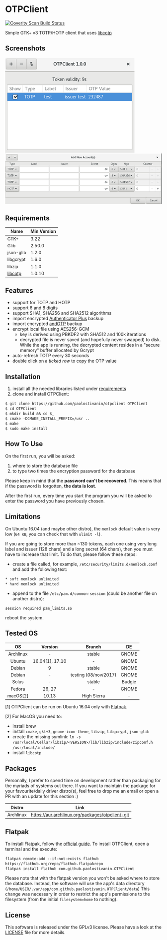 # OTPClient
<a href="https://scan.coverity.com/projects/paolostivanin-otpclient">
  <img alt="Coverity Scan Build Status"
       src="https://scan.coverity.com/projects/12749/badge.svg"/>
</a>

Simple GTK+ v3 TOTP/HOTP client that uses [libcotp](https://github.com/paolostivanin/libcotp)

## Screenshots
![Main window](/data/screenshots/mainwin.png?raw=true "Main window")
![Add tokens](/data/screenshots/addtokens.png?raw=true "Add new tokens")

## Requirements
|Name|Min Version|
|----|-----------|
|GTK+|3.22|
|Glib|2.50.0|
|json-glib|1.2.0|
|libgcrypt|1.6.0|
|libzip|1.1.0|
|[libcotp](https://github.com/paolostivanin/libcotp)|1.0.10|

## Features
- support for TOTP and HOTP
- support 6 and 8 digits
- support SHA1, SHA256 and SHA2512 algorithms
- import encrypted [Authenticator Plus](https://www.authenticatorplus.com/) backup
- import encrypted [andOTP](https://github.com/flocke/andOTP) backup
- encrypt local file using AES256-GCM
  - key is derived using PBKDF2 with SHA512 and 100k iterations
  - decrypted file is never saved (and hopefully never swapped) to disk. While the app is running, the decrypted content resides in a "secure memory" buffer allocated by Gcrypt 
- auto-refresh TOTP every 30 seconds
- double click on a *ticked row* to copy the OTP value

## Installation
1. install all the needed libraries listed under [requirements](#requirements)
2. clone and install OTPClient:
```
$ git clone https://github.com/paolostivanin/otpclient OTPClient
$ cd OTPClient
$ mkdir build && cd $_
$ cmake -DCMAKE_INSTALL_PREFIX=/usr ..
$ make
$ sudo make install
```

## How To Use
On the first run, you will be asked:

1. where to store the database file
2. to type two times the encryption password for the database

Please keep in mind that the **password can't be recovered**. This means that if the password is forgotten, **the data is lost**.

After the first run, every time you start the program you will be asked to enter the password you have previously chosen.


## Limitations
On Ubuntu 16.04 (and maybe other distro), the `memlock` default value is very low (`64 KB`, you can check that with `ulimit -l`).

If you are going to store more than ~130 tokens, each one using very long label and issuer (128 chars) and a long secret (64 chars), then you must have to increase that limit.
To do that, please follow these steps:
* create a file called, for example, `/etc/security/limits.d/memlock.conf` and add the following text:
```
* soft memlock unlimited
* hard memlock unlimited
```
* append to the file `/etc/pam.d/common-session` (could be another file on another distro):
```
session required pam_limits.so
```
reboot the system.

## Tested OS

|OS|Version|Branch|DE|
|:-:|:----:|:----:|:-:|
|Archlinux|-|stable|GNOME|
|Ubuntu|16.04[1], 17.10|-|GNOME|
|Debian|9|stable|GNOME|
|Debian|-|testing (08/nov/2017)|GNOME|
|Solus|-|stable|Budgie|
|Fedora|26, 27|-|GNOME|
|macOS[2]|10.13|High Sierra|-|

[1] OTPClient can be run on Ubuntu 16.04 only with [Flatpak](#flatpak).

[2] For MacOS you need to:
- install brew
- install `cmake`, `gkt+3`, `gnome-icon-theme`, `libzip`, `libgcrypt`, `json-glib`
- create the missing symlink: `ln -s /usr/local/Cellar/libzip/<VERSION>/lib/libzip/include/zipconf.h /usr/local/include/`
- install `libcotp`

## Packages
Personally, I prefer to spend time on development rather than packaging for the myriads of systems out there. If you want to maintain the package for your favourite/daily driver distro(s), feel free to drop me an email or open a PR with an update for this section :)

|Distro|Link|
|:-:|:---:|
|Archlinux|https://aur.archlinux.org/packages/otpclient-git|

## Flatpak
To install Flatpak, follow the [official guide](https://flatpak.org/getting.html). To install OTPClient, open a terminal and the execute:
```
flatpak remote-add --if-not-exists flathub https://flathub.org/repo/flathub.flatpakrepo
flatpak install flathub com.github.paolostivanin.OTPClient
```
Please note that with the flatpak version you won't be asked where to store the database. Instead, the software will use the app's data directory (`/home/USER/.var/app/com.github.paolostivanin.OTPClient/data`)
This change was necessary in order to restrict the app's permissions to the filesystem (from the initial `filesystem=home` to nothing).

## License
This software is released under the GPLv3 license. Please have a look at the [LICENSE](LICENSE) file for more details.
 
